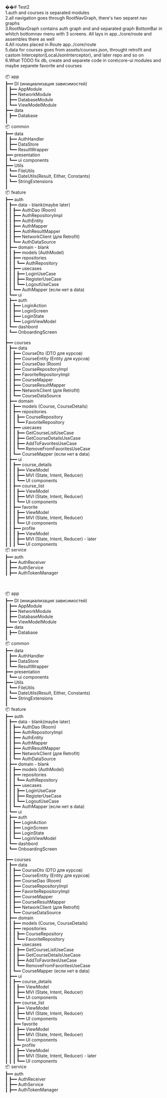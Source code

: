 ��#   T e s t 2 <br/>
 
 
1.auth and courses is separated modules<br/>
2.all navigation goes through RootNavGraph, there's two separet nav graphs <br/>
3.RootNavGraph contains auth graph and and separated graph BottomBar in whitch bottomnav menu with 3 screens. All lays in app../core/route and assembles there as well<br/>
4.All routes placed in Route app../core/route<br/>
5.data for courses goes from assets/courses.json, throught retrofit and castom Interceptor(LocalJsonInterceptor), and later repo and so on<br/>
6.What TODO fix db, create and separete code in core\core-ui modules and maybe separete favorite and courses <br/>
<br>
📦 app<br>
┣━━ DI (инициализация зависимостей)<br>
┃    ┣━━ AppModule<br>
┃    ┣━━ NetworkModule<br>
┃    ┣━━ DatabaseModule<br>
┃    ┗━━ ViewModelModule<br>
┣━━ data<br>
┃    ┣━━ Database<br>
┃<br>
📦 common<br>
┣━━ data<br>
┃    ┣━━ AuthHandler<br>
┃    ┣━━ DataStore<br>
┃    ┗━━ ResultWrapper<br>
┣━━ presentation<br>
┃    ┗━━ ui components<br>
┣━━ Utils<br>
┃    ┗━━ FileUtils<br>
┃    ┗━━ DateUtils(Result, Either, Constants)<br>
┃    ┗━━ StringExtensions<br>
┃<br>
📦 feature<br>
┣━━ auth<br>
┃    ┣━━ data - blank(maybe later)<br>
┃    ┃    ┣━━ AuthDao (Room)<br>
┃    ┃    ┣━━ AuthRepositoryImpl<br>
┃    ┃    ┣━━ AuthEntity<br>
┃    ┃    ┣━━ AuthMapper<br>
┃    ┃    ┣━━ AuthResultMapper<br>
┃    ┃    ┣━━ NetworkClient (для Retrofit)<br>
┃    ┃    ┗━━ AuthDataSource<br>
┃    ┣━━ domain - blank<br>
┃    ┃    ┣━━ models (AuthModel)<br>
┃    ┃    ┣━━ repositories<br>
┃    ┃    ┃    ┗━━ AuthRepository<br>
┃    ┃    ┣━━ usecases<br>
┃    ┃    ┃    ┣━━ LoginUseCase<br>
┃    ┃    ┃    ┣━━ RegisterUseCase<br>
┃    ┃    ┃    ┗━━ LogoutUseCase<br>
┃    ┃    ┗━━ AuthMapper (если нет в data)<br>
┃    ┗━━ ui<br>
┃         ┣━━ auth<br>
┃         ┃    ┣━━ LoginAction<br>
┃         ┃    ┣━━ LoginScreen<br>
┃         ┃    ┣━━ LoginState<br>
┃         ┃    ┗━━ LoginViewModel<br>
┃         ┗━━ dashbord<br>
┃             ┗━━ OnboardingScreen<br>
┃<br>
┣━━ courses<br>
┃    ┣━━ data<br>
┃    ┃    ┣━━ CourseDto (DTO для курсов)<br>
┃    ┃    ┣━━ CourseEntity (Entity для курсов)<br>
┃    ┃    ┣━━ CourseDao (Room)<br>
┃    ┃    ┣━━ CourseRepositoryImpl<br>
┃    ┃    ┣━━ FavoriteRepositoryImpl<br>
┃    ┃    ┣━━ CourseMapper<br>
┃    ┃    ┣━━ CourseResultMapper<br>
┃    ┃    ┣━━ NetworkClient (для Retrofit)<br>
┃    ┃    ┗━━ CourseDataSource<br>
┃    ┣━━ domain<br>
┃    ┃    ┣━━ models (Course, CourseDetails)<br>
┃    ┃    ┣━━ repositories<br>
┃    ┃    ┃    ┣━━ CourseRepository<br>
┃    ┃    ┃    ┗━━ FavoriteRepository<br>
┃    ┃    ┣━━ usecases<br>
┃    ┃    ┃    ┣━━ GetCourseListUseCase<br>
┃    ┃    ┃    ┣━━ GetCourseDetailsUseCase<br>
┃    ┃    ┃    ┣━━ AddToFavoritesUseCase<br>
┃    ┃    ┃    ┗━━ RemoveFromFavoritesUseCase<br>
┃    ┃    ┗━━ CourseMapper (если нет в data)<br>
┃    ┣━━ ui<br>
┃    ┃    ┣━━ course_details<br>
┃    ┃    ┃    ┣━━ ViewModel<br>
┃    ┃    ┃    ┣━━ MVI (State, Intent, Reducer)<br>
┃    ┃    ┃    ┗━━ UI components<br>
┃    ┃    ┣━━ course_list<br>
┃    ┃    ┃    ┣━━ ViewModel<br>
┃    ┃    ┃    ┣━━ MVI (State, Intent, Reducer)<br>
┃    ┃    ┃    ┗━━ UI components<br>
┃    ┃    ┣━━ favorite<br>
┃    ┃    ┃    ┣━━ ViewModel<br>
┃    ┃    ┃    ┣━━ MVI (State, Intent, Reducer)<br>
┃    ┃    ┃    ┗━━ UI components<br>
┃    ┃    ┣━━ profile<br>
┃    ┃    ┃    ┣━━ ViewModel<br>
┃    ┃    ┃    ┣━━ MVI (State, Intent, Reducer) - later<br>
┃    ┃    ┃    ┗━━ UI components<br>
📦 service<br>
┣━━ auth<br>
┃    ┣━━ AuthReceiver<br>
┃    ┣━━ AuthService<br>
┃    ┣━━ AuthTokenManager<br>
<br>
 
<br>
📦 app<br>
┣━━ DI (инициализация зависимостей)<br>
┃    ┣━━ AppModule<br>
┃    ┣━━ NetworkModule<br>
┃    ┣━━ DatabaseModule<br>
┃    ┗━━ ViewModelModule<br>
┣━━ data<br>
┃    ┣━━ Database<br>
┃<br>
📦 common<br>
┣━━ data<br>
┃    ┣━━ AuthHandler<br>
┃    ┣━━ DataStore<br>
┃    ┗━━ ResultWrapper<br>
┣━━ presentation<br>
┃    ┗━━ ui components<br>
┣━━ Utils<br>
┃    ┗━━ FileUtils<br>
┃    ┗━━ DateUtils(Result, Either, Constants)<br>
┃    ┗━━ StringExtensions<br>
┃<br>
📦 feature<br>
┣━━ auth<br>
┃    ┣━━ data - blank(maybe later)<br>
┃    ┃    ┣━━ AuthDao (Room)<br>
┃    ┃    ┣━━ AuthRepositoryImpl<br>
┃    ┃    ┣━━ AuthEntity<br>
┃    ┃    ┣━━ AuthMapper<br>
┃    ┃    ┣━━ AuthResultMapper<br>
┃    ┃    ┣━━ NetworkClient (для Retrofit)<br>
┃    ┃    ┗━━ AuthDataSource<br>
┃    ┣━━ domain - blank<br>
┃    ┃    ┣━━ models (AuthModel)<br>
┃    ┃    ┣━━ repositories<br>
┃    ┃    ┃    ┗━━ AuthRepository<br>
┃    ┃    ┣━━ usecases<br>
┃    ┃    ┃    ┣━━ LoginUseCase<br>
┃    ┃    ┃    ┣━━ RegisterUseCase<br>
┃    ┃    ┃    ┗━━ LogoutUseCase<br>
┃    ┃    ┗━━ AuthMapper (если нет в data)<br>
┃    ┗━━ ui<br>
┃         ┣━━ auth<br>
┃         ┃    ┣━━ LoginAction<br>
┃         ┃    ┣━━ LoginScreen<br>
┃         ┃    ┣━━ LoginState<br>
┃         ┃    ┗━━ LoginViewModel<br>
┃         ┗━━ dashbord<br>
┃             ┗━━ OnboardingScreen<br>
┃<br>
┣━━ courses<br>
┃    ┣━━ data<br>
┃    ┃    ┣━━ CourseDto (DTO для курсов)<br>
┃    ┃    ┣━━ CourseEntity (Entity для курсов)<br>
┃    ┃    ┣━━ CourseDao (Room)<br>
┃    ┃    ┣━━ CourseRepositoryImpl<br>
┃    ┃    ┣━━ FavoriteRepositoryImpl<br>
┃    ┃    ┣━━ CourseMapper<br>
┃    ┃    ┣━━ CourseResultMapper<br>
┃    ┃    ┣━━ NetworkClient (для Retrofit)<br>
┃    ┃    ┗━━ CourseDataSource<br>
┃    ┣━━ domain<br>
┃    ┃    ┣━━ models (Course, CourseDetails)<br>
┃    ┃    ┣━━ repositories<br>
┃    ┃    ┃    ┣━━ CourseRepository<br>
┃    ┃    ┃    ┗━━ FavoriteRepository<br>
┃    ┃    ┣━━ usecases<br>
┃    ┃    ┃    ┣━━ GetCourseListUseCase<br>
┃    ┃    ┃    ┣━━ GetCourseDetailsUseCase<br>
┃    ┃    ┃    ┣━━ AddToFavoritesUseCase<br>
┃    ┃    ┃    ┗━━ RemoveFromFavoritesUseCase<br>
┃    ┃    ┗━━ CourseMapper (если нет в data)<br>
┃    ┣━━ ui<br>
┃    ┃    ┣━━ course_details<br>
┃    ┃    ┃    ┣━━ ViewModel<br>
┃    ┃    ┃    ┣━━ MVI (State, Intent, Reducer)<br>
┃    ┃    ┃    ┗━━ UI components<br>
┃    ┃    ┣━━ course_list<br>
┃    ┃    ┃    ┣━━ ViewModel<br>
┃    ┃    ┃    ┣━━ MVI (State, Intent, Reducer)<br>
┃    ┃    ┃    ┗━━ UI components<br>
┃    ┃    ┣━━ favorite<br>
┃    ┃    ┃    ┣━━ ViewModel<br>
┃    ┃    ┃    ┣━━ MVI (State, Intent, Reducer)<br>
┃    ┃    ┃    ┗━━ UI components<br>
┃    ┃    ┣━━ profile<br>
┃    ┃    ┃    ┣━━ ViewModel<br>
┃    ┃    ┃    ┣━━ MVI (State, Intent, Reducer) - later<br>
┃    ┃    ┃    ┗━━ UI components<br>
📦 service<br>
┣━━ auth<br>
┃    ┣━━ AuthReceiver<br>
┃    ┣━━ AuthService<br>
┃    ┣━━ AuthTokenManager<br>
<br>
 
